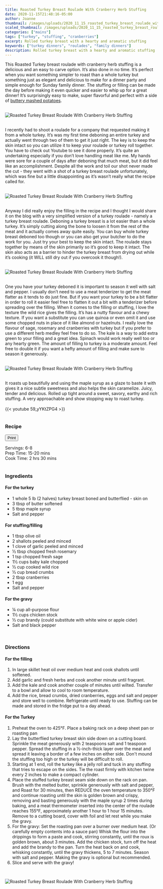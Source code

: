 ```yaml
---
title: Roasted Turkey Breast Roulade With Cranberry Herb Stuffing
date: 2020-11-15T21:48:16-05:00
author: Joanne
thumbnail: /images/uploads/2020_11_15_roasted_turkey_breast_roulade_with_cranberry_herb_stuffing_1.jpg
scaled_thumbnail: /images/uploads/2020_11_15_roasted_turkey_breast_roulade_with_cranberry_herb_stuffing_0.jpg
categories: ["mains"]
tags: ["turkey", "stuffing", "cranberries"]
excerpt: Rolled turkey breast with a hearty and aromatic stuffing 
keywords: ["turkey dinners", "roulades", "family dinners"]
description: Rolled turkey breast with a hearty and aromatic stuffing 
---
```

<span class="blog-text">

This Roasted Turkey breast roulade with cranberry herb stuffing is a delicious and an easy to carve option. It’s also done in no time. It’s perfect when you want something simpler to roast than a whole turkey but something just as elegant and delicious to make for a dinner party and simple enough for Sunday family dinner. The stuffing or filling can be made the day before making it even quicker and easier to whip up for a great dinner! It’s surprisingly easy to make, super flavorful and perfect with a side of [buttery mashed potatoes](https://www.oliveandmango.com/simple-creamy-mashed-potatoes/).
</br>
</br>

![Roasted Turkey Breast Roulade With Cranberry Herb Stuffing](/images/uploads/2020_11_15_roasted_turkey_breast_roulade_with_cranberry_herb_stuffing_2.jpg)
</br>
</br>

I recently had to shoot a roulade for a company that requested making it from a whole turkey. It’s was my first time deboning an entire turkey and actually went through two of them to get it just right. The key is to keep the skin intact so you can utilize it to keep your roulade or turkey roll together. You have to check out Youtube to see it done properly. It’s quite an undertaking especially if you don’t love handling meat like me. My hands were sore for a couple of days after deboning that much meat, but it did feel like an accomplishment. Despite all the work and toil our shot never made the cut - they went with a shot of a turkey breast roulade unfortunately, which was fine but a little disappointing as it’s wasn’t really what the recipe called for. 
</br>
</br>

![Roasted Turkey Breast Roulade With Cranberry Herb Stuffing](/images/uploads/2020_11_15_roasted_turkey_breast_roulade_with_cranberry_herb_stuffing_3.jpg)
</br>
</br>

Anyway I did really enjoy the filling in the recipe and I thought I would share it on the blog with a very simplified version of a turkey roulade - namely a turkey breast roulade. Deboning a turkey breast is a lot easier than a whole turkey. It’s simply cutting along the bone to loosen it from the rest of the meat and it actually comes away quite easily. You can buy whole turkey breast deboned too though or you can also get your butcher to do the work for you. Just try your best to keep the skin intact. The roulade stays together by means of the skin primarily so it’s good to keep it intact. The skin also acts as a barrier to hinder the turkey breast from drying out while it’s cooking (it WILL still dry out if you overcook it though!).
</br>
</br>

![Roasted Turkey Breast Roulade With Cranberry Herb Stuffing](/images/uploads/2020_11_15_roasted_turkey_breast_roulade_with_cranberry_herb_stuffing_4.jpg)
</br>
</br>

One you have your turkey deboned it is important to season it well with salt and pepper. I usually don’t need to use a meat tenderizer to get the meat flatter as it tends to do just fine. But if you want your turkey to be a bit flatter in order to roll it easier feel free to flatten it out a bit with a tenderizer before spreading over the filling. When it comes to the filling or stuffing, I love the texture the wild rice gives the filling. It’s has a nutty flavour and a chewy texture. If you want a substitute you can use quinoa or even omit it and use some chopped nuts in place of it like almond or hazelnuts. I really love the flavour of sage, rosemary and cranberries with turkey but if you prefer to use a different herb medley feel free to do so. The kale is a way to add extra green to your filling and a great idea. Spinach would work really well too or any hearty green. The amount of filling to turkey is a moderate amount. Feel free to double it if you want a hefty amount of filling and make sure to season it generously. 
</br>
</br>

![Roasted Turkey Breast Roulade With Cranberry Herb Stuffing](/images/uploads/2020_11_15_roasted_turkey_breast_roulade_with_cranberry_herb_stuffing_5.jpg)
</br>
</br>

It roasts up beautifully and using the maple syrup as a glaze to baste it with gives it a nice subtle sweetness and also helps the skin caramelize. Juicy, tender and delicious. Rolled up tight around a sweet, savory, earthy and rich stuffing. A very approachable and show stopping way to roast turkey.
</br>
</br>
{{< youtube 59_yYKtZPG4 >}}
</br>
</br>
</span>

### Recipe
<div print_button><form>
<input type="button" value="Print" class="btn__print" onClick="window.print()">
</form></div>

<div>Servings: <span itemprop="recipeYield">6-8</div>
<div>Prep Time: <meta itemprop="prepTime" content="PT20M">15-20 mins</div>
<div>Cook Time: <meta itemprop="cookTime" content="PT140M">2 hrs 30 mins</div>
</br>

### Ingredients

#### For the turkey

* <span itemprop="recipeIngredient">1 whole 5 lb (2 halves) turkey breast boned and butterflied - skin on </span>
* <span itemprop="recipeIngredient">3 tbsp of butter softened </span>
* <span itemprop="recipeIngredient">5 tbsp maple syrup </span>
* <span itemprop="recipeIngredient">Salt and pepper </span>

#### For stuffing/filling

* <span itemprop="recipeIngredient">1 tbsp olive oil</span>
* <span itemprop="recipeIngredient">2 shallots peeled and minced </span>
* <span itemprop="recipeIngredient">1 clove of garlic peeled and minced </span>
* <span itemprop="recipeIngredient">&frac12; tbsp chopped fresh rosemary </span>
* <span itemprop="recipeIngredient">1 tsp chopped fresh sage </span>
* <span itemprop="recipeIngredient">1&frac12; cups baby kale chopped </span>
* <span itemprop="recipeIngredient">&frac12; cup cooked wild rice </span>
* <span itemprop="recipeIngredient">&frac12; cup bread crumbs </span>
* <span itemprop="recipeIngredient">2 tbsp cranberries </span>
* <span itemprop="recipeIngredient">1 egg </span>
* <span itemprop="recipeIngredient">Salt and pepper </span>

#### For the gravy

* <span itemprop="recipeIngredient">&frac14; cup all-purpose flour</span>
* <span itemprop="recipeIngredient">1&frac12; cups chicken stock</span>
* <span itemprop="recipeIngredient">&frac12; cup brandy (could substitute with white wine or apple cider)</span>
* <span itemprop="recipeIngredient">Salt and black pepper</span>
</br>

### Directions

#### For the filling

1. In large skillet heat oil over medium heat and cook shallots until softened. 
2. Add garlic and fresh herbs and cook another minute until fragrant. 
3. Add the kale and cook another couple of minutes until wilted. Transfer to a bowl and allow to cool to room temperature. 
4. Add the rice, bread crumbs, dried cranberries, eggs and salt and pepper and store well to combine. Refrigerate until ready to use. Stuffing can be made and stored in the fridge put to a day ahead.  

#### For the Turkey

1. Preheat the oven to 425°F. Place a baking rack on a deep sheet pan or roasting pan 
1. Lay the butterflied turkey breast skin side down on a cutting board. Sprinkle the meat generously with 2 teaspoons salt and 1 teaspoon pepper. Spread the stuffing in a &frac12;-inch-thick layer over the meat and spread it leaving a border of a few inches on either side. Don't mound the stuffing too high or the turkey will be difficult to roll. 
1. Starting at 1 end, roll the turkey like a jelly roll and tuck in any stuffing that tries to escape on the sides. Tie the roast firmly with kitchen twine every 2 inches to make a compact cylinder.
1. Place the stuffed turkey breast seam side down on the rack on pan. Brush with the melted butter, sprinkle generously with salt and pepper, and Roast for 30 minutes, then REDUCE the oven temperature to 350°F and continue roasting until the skin is golden brown and crispy, removing and basting generously with the maple syrup 2 times during baking, and a meat thermometer inserted into the center of the roulade reaches 155°F, approximately another 1 hour to 1 hour 15 minutes. Remove to a cutting board, cover with foil and let rest while you make the gravy. 
1. For the gravy: Set the roasting pan over a burner over medium heat. (Or carefully empty contents into a sauce pan) Whisk the flour into the drippings to form a paste and cook, stirring constantly, until the roux is golden brown, about 3 minutes. Add the chicken stock, turn off the heat and add the brandy to the pan. Turn the heat back on and cook, whisking constantly, until the gravy thickens, 5 to 7 minutes. Season with salt and pepper. Making the gravy is optional but recommended. 
1. Slice and serve with the gravy!

</br>

![Roasted Turkey Breast Roulade With Cranberry Herb Stuffing](/images/uploads/2020_11_15_roasted_turkey_breast_roulade_with_cranberry_herb_stuffing_6.jpg)